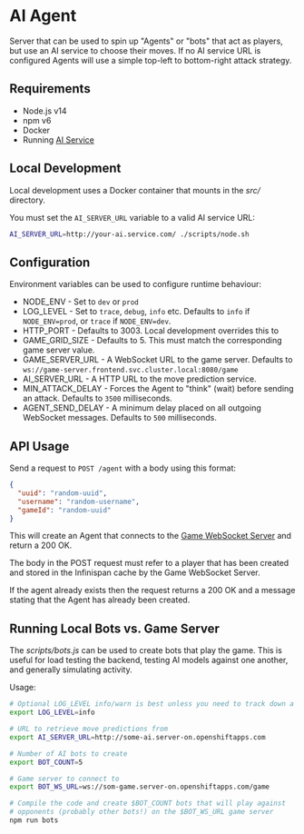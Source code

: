 # AI Agent

Server that can be used to spin up "Agents" or "bots" that act as players, but
use an AI service to choose their moves. If no AI service URL is configured
Agents will use a simple top-left to bottom-right attack strategy.

## Requirements

* Node.js v14
* npm v6
* Docker
* Running [AI Service](https://github.com/sub-mod/bataai.git)

## Local Development

Local development uses a Docker container that mounts in the *src/* directory.

You must set the `AI_SERVER_URL` variable to a valid AI service URL:

```bash
AI_SERVER_URL=http://your-ai.service.com/ ./scripts/node.sh
```

## Configuration

Environment variables can be used to configure runtime behaviour:

* NODE_ENV - Set to `dev` or `prod`
* LOG_LEVEL - Set to `trace`, `debug`, `info` etc. Defaults to `info` if `NODE_ENV=prod`, or `trace` if `NODE_ENV=dev`.
* HTTP_PORT - Defaults to 3003. Local development overrides this to
* GAME_GRID_SIZE - Defaults to 5. This must match the corresponding game server value.
* GAME_SERVER_URL - A WebSocket URL to the game server. Defaults to `ws://game-server.frontend.svc.cluster.local:8080/game`
* AI_SERVER_URL - A HTTP URL to the move prediction service.
* MIN_ATTACK_DELAY - Forces the Agent to "think" (wait) before sending an attack. Defaults to `3500` milliseconds.
* AGENT_SEND_DELAY - A minimum delay placed on all outgoing WebSocket messages. Defaults to `500` milliseconds.

## API Usage

Send a request to `POST /agent` with a body using this format:

```json
{
  "uuid": "random-uuid",
  "username": "random-username",
  "gameId": "random-uuid"
}
```

This will create an Agent that connects to the
[Game WebSocket Server](https://github.com/rhdemo/2021-ai-agent-server) and
return a 200 OK.

The body in the POST request must refer to a player that has been created and
stored in the Infinispan cache by the Game WebSocket Server.

If the agent already exists then the request returns a 200 OK and a message
stating that the Agent has already been created.

## Running Local Bots vs. Game Server

The *scripts/bots.js* can be used to create bots that play the game. This is
useful for load testing the backend, testing AI models against one another,
and generally simulating activity.

Usage:

```bash
# Optional LOG_LEVEL info/warn is best unless you need to track down a bug
export LOG_LEVEL=info

# URL to retrieve move predictions from
export AI_SERVER_URL=http://some-ai.server-on.openshiftapps.com

# Number of AI bots to create
export BOT_COUNT=5

# Game server to connect to
export BOT_WS_URL=ws://som-game.server-on.openshiftapps.com/game

# Compile the code and create $BOT_COUNT bots that will play against
# opponents (probably other bots!) on the $BOT_WS_URL game server
npm run bots
```

